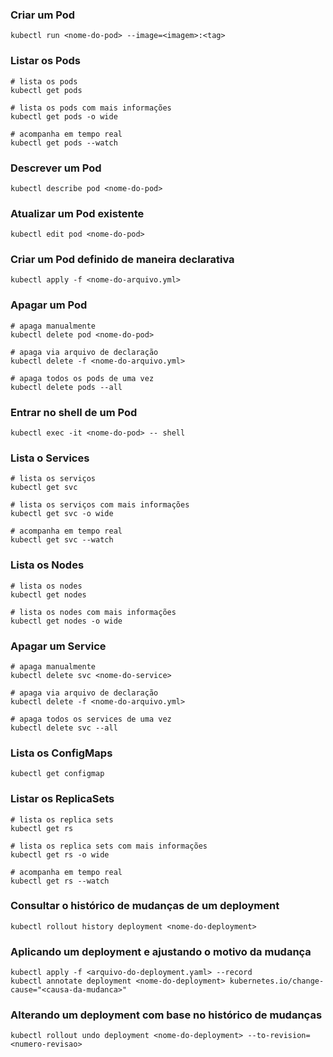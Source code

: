 ### Criar um Pod

```shell
kubectl run <nome-do-pod> --image=<imagem>:<tag>
```

### Listar os Pods

```shell
# lista os pods
kubectl get pods

# lista os pods com mais informações
kubectl get pods -o wide

# acompanha em tempo real
kubectl get pods --watch
```

### Descrever um Pod

```shell
kubectl describe pod <nome-do-pod>
```

### Atualizar um Pod existente

```shell
kubectl edit pod <nome-do-pod>
```

### Criar um Pod definido de maneira declarativa

```shell
kubectl apply -f <nome-do-arquivo.yml>
```

### Apagar um Pod

```shell
# apaga manualmente
kubectl delete pod <nome-do-pod>

# apaga via arquivo de declaração
kubectl delete -f <nome-do-arquivo.yml>

# apaga todos os pods de uma vez
kubectl delete pods --all
```

### Entrar no shell de um Pod

```shell
kubectl exec -it <nome-do-pod> -- shell
```

### Lista o Services

```shell
# lista os serviços
kubectl get svc

# lista os serviços com mais informações
kubectl get svc -o wide

# acompanha em tempo real
kubectl get svc --watch
```

### Lista os Nodes

```shell
# lista os nodes
kubectl get nodes

# lista os nodes com mais informações
kubectl get nodes -o wide
```

### Apagar um Service

```shell
# apaga manualmente
kubectl delete svc <nome-do-service>

# apaga via arquivo de declaração
kubectl delete -f <nome-do-arquivo.yml>

# apaga todos os services de uma vez
kubectl delete svc --all
```

### Lista os ConfigMaps

```shell
kubectl get configmap
```

### Listar os ReplicaSets

```shell
# lista os replica sets
kubectl get rs

# lista os replica sets com mais informações
kubectl get rs -o wide

# acompanha em tempo real
kubectl get rs --watch
```

### Consultar o histórico de mudanças de um deployment

```shell
kubectl rollout history deployment <nome-do-deployment>
```

### Aplicando um deployment e ajustando o motivo da mudança

```shell
kubectl apply -f <arquivo-do-deployment.yaml> --record
kubectl annotate deployment <nome-do-deployment> kubernetes.io/change-cause="<causa-da-mudanca>"
```

### Alterando um deployment com base no histórico de mudanças

```shell
kubectl rollout undo deployment <nome-do-deployment> --to-revision=<numero-revisao>
```
